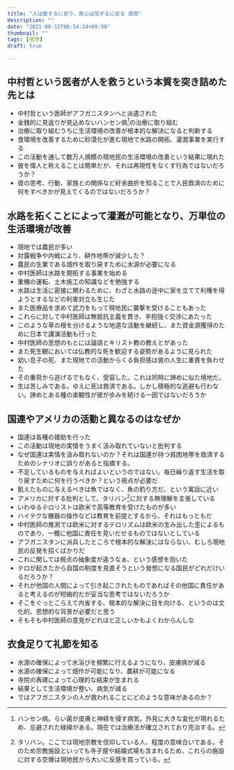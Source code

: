 ```yaml
---
title: "人は愛するに足り，真心は信ずるに足る 感想"
description: ""
date: "2021-08-12T08:54:24+09:00"
thumbnail: ""
tags: [感想]
draft: true

---
```

## 中村哲という医者が人を救うという本質を突き詰めた先とは
- 中村哲という医師がアフガニスタンへと派遣された
- 金銭的に見返りが見込めないハンセン病[^1]の治療に取り組む
- 治療に取り組むうちに生活環境の改善が根本的な解決になると判断する
- 食環境を改善するために砂漠化が進む現地で水路の開拓、灌漑事業を実行する
- この活動を通して数万人規模の現地民の生活環境の改善という結果に現れた
- 彼を偉人と称えることは簡単だが、それは再現性をなくす行為ではないだろうか？
- 彼の思考、行動、家族との関係など紆余曲折を知ることで人民救済のために何をすべきかが見えてくるのではないだろうか？

## 水路を拓くことによって灌漑が可能となり、万単位の生活環境が改善
- 現地では農民が多い
- 対露戦争や内戦により、耕作地帯が減少した？
- 農民の生業である畑作を取り戻すために水源が必要になる
- 中村医師は水路を開拓する事業を始める
- 重機の運転、土木施工の知識などを勉強する
- 水路は生活に密接に関わるために、わざと水路の途中に家を立てて利権を得ようとするなどの利害対立も生じた
- また医療品を求めて武力をもって現地民に襲撃を受けることもあった
- これらに対して中村医師は無抵抗主義を貫き、辛抱強く交渉にあたった
- このような草の根を分けるような地道な活動を継続し、また資金源獲得のために日本で講演活動も行った
- 中村医師の思想のもとには論語とキリスト教の教えとがあった
- また死生観においては仏教的な死を歓迎する姿勢があるように見られた
- 幼い息子の死、また現地での活動からくる負担感は彼の人生に重責を負わせた
- その重荷から逃げるでもなく、受容した。これは同時に諦めに似た境地だ。
- 生は苦しみである。ゆえに死は救済である。しかし積極的な逃避も行わない。諦めとある種の楽観性が彼が歩みを続ける一因ではないだろうか

## 国連やアメリカの活動と異なるのはなぜか
- 国連は各種の援助を行った
- この活動は現地の実情をうまく汲み取れていないと批判する
- なぜ国連は実情を汲み取れないのか？それは国連が持つ貧困地帯を救済するためのシナリオに誤りがあると指摘する。
- 不足しているものを与えればよいというのではない。毎日繰り返す生活を取り戻すために何を行うべきか？という視点が必要だ
- 飢えたものに与えるべきは魚ではなく、魚の釣り方だ、という寓話に近い
- アメリカに対する批判として、タリバン[^2]に対する無理解を主張している
- いわゆるテロリストは欧米で高等教育を受けたものが多い
- ハイテクな機器の操作などは教育を前提とするから、それはもっともだ
- 中村医師の推測では欧米に対するテロリズムは欧米の生み出した歪によるものであり、一概に他国に責任を見いだせるものではないとしている
- アフガニスタンに派兵したところで根本的な解決にはならない、むしろ現地民の反発を招くばかりだ
- これに関しては視点の抽象度が違うなぁ、という感想を抱いた
- テロが起きたから自国の制度を見直そうという発想になる国民がどれだけいるだろうか？
- それが他国の人間によって引き起こされたものであればその他国に責任があると考えるのが短絡的だが妥当な思考ではないだろうか
- そこをぐっとこらえて内省する、根本的な解決に目を向ける、というのは文化的、思想的な背景が必要だと思う
- そもそも中村医師の意見がどれほど正しいかもよくわからんしな
## 衣食足りて礼節を知る
- 水源の確保によって水浴びを頻繁に行えるようになり、皮膚病が減る
- 水源の確保によって畑作が可能になり、農耕が可能になる
- 寺院の再建によって心理的な結束が生まれる
- 結果として生活環境が整い、病気が減る
- ではアフガニスタンの人が救われることにどのような意味があるのか？

[^1]: ハンセン病。らい菌が皮膚と神経を侵す病気。外見に大きな変化が現れるため、忌避された経緯がある。現在では治療法が確立されており完治する。

[^2]: タリバン。ここでは現地宗教を信仰している人、程度の意味合いである。そのため宗教施設といっても寺子屋や結婚式場も含まれるため、これらの施設に対する空爆は現地民から大いに反感を買っている。

<div data-vc_mylinkbox_id="887684985"></div>